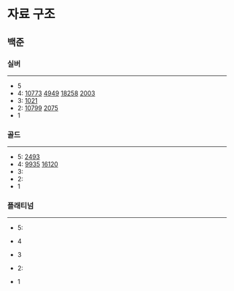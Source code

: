 # 자료 구조
## 백준

### 실버

---

- 5
- 4:
[10773](%EC%8A%A4%ED%83%9D%2F10773%2F10773.md)
[4949](%EC%8A%A4%ED%83%9D%2F4949%2F4949.md)
[18258](%ED%81%90%2F18258%2F18258.md)
[2003](..%2F%EC%9D%B4%EB%B6%84%ED%83%90%EC%83%89%2F%ED%88%AC%ED%8F%AC%EC%9D%B8%ED%84%B0%2F2003%2F2003.md)
- 3:
[1021](%ED%81%90%2F1021%2F1021.md)
- 2:
[10799](%EC%8A%A4%ED%83%9D%2F10799%2F10799.md)
[2075](%ED%81%90%2F2075%2F2075.md)
- 1

### 골드

---

- 5:
[2493](%EC%8A%A4%ED%83%9D%2F2493%2F2493.md)
- 4:
[9935](%EC%8A%A4%ED%83%9D%2F9935%2F9935.md)
[16120](%EC%8A%A4%ED%83%9D%2F16120%2F16120.md)
- 3:
- 2:
- 1


### 플래티넘

---

- 5:
- 4
- 3
- 2:

- 1

